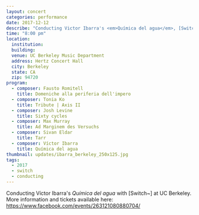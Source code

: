 ```yaml
---
layout: concert
categories: performance
date: 2017-12-12
describe: "Conducting Victor Ibarra's <em>Química del agua</em>, [Switch~ Ensemble]."
time: "8:00 pm"
location:
  institution:
  building:
  venue: UC Berkeley Music Department
  address: Hertz Concert Hall
  city: Berkeley
  state: CA
  zip: 94720
program:
  - composer: Fausto Romitell
    title: Domeniche alla periferia dell'impero
  - composer: Tonia Ko
    title: Tribute | Axis II
  - composer: Josh Levine
    title: Sixty cycles
  - composer: Max Murray
    title: Ad Marginem des Versuchs
  - composer: Sivan Eldar
    title: Tarr
  - composer: Víctor Ibarra
    title: Química del agua
thumbnail: updates/ibarra_berkeley_250x125.jpg
tags:
  - 2017
  - switch
  - conducting
---
```


Conducting Víctor Ibarra's <em>Química del agua</em> with [Switch~] at UC Berkeley. More information and tickets available here: <a href="https://www.facebook.com/events/263121080880704/" target="blank">https://www.facebook.com/events/263121080880704/ </a>

<!-- should we have a separate field for ticket sales and time -->
